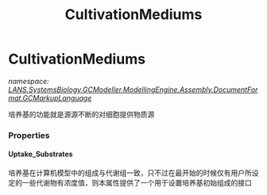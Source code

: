 ﻿---
title: CultivationMediums
---

# CultivationMediums
_namespace: [LANS.SystemsBiology.GCModeller.ModellingEngine.Assembly.DocumentFormat.GCMarkupLanguage](N-LANS.SystemsBiology.GCModeller.ModellingEngine.Assembly.DocumentFormat.GCMarkupLanguage.html)_

培养基的功能就是源源不断的对细胞提供物质源



### Properties

#### Uptake_Substrates
培养基在计算机模型中的组成与代谢组一致，只不过在最开始的时候仅有用户所设定的一些代谢物有浓度值，则本属性提供了一个用于设置培养基初始组成的接口

